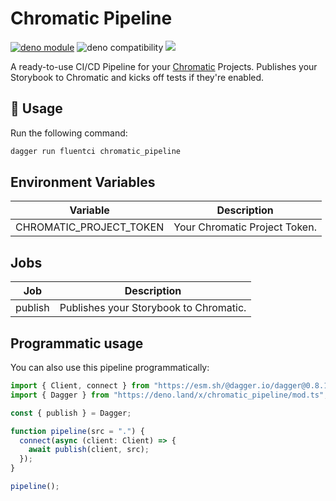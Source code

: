 # Chromatic Pipeline

[![deno module](https://shield.deno.dev/x/chromatic_pipeline)](https://deno.land/x/chromatic_pipeline)
![deno compatibility](https://shield.deno.dev/deno/^1.34)
[![](https://img.shields.io/codecov/c/gh/fluent-ci-templates/chromatic-pipeline)](https://codecov.io/gh/fluent-ci-templates/chromatic-pipeline)

A ready-to-use CI/CD Pipeline for your [Chromatic](https://chromatic.com/) Projects. Publishes your Storybook to Chromatic and kicks off tests if they're enabled.

## 🚀 Usage

Run the following command:

```bash
dagger run fluentci chromatic_pipeline
```

## Environment Variables

| Variable                | Description                   |
|-------------------------|-------------------------------|
| CHROMATIC_PROJECT_TOKEN | Your Chromatic Project Token. |

## Jobs

| Job     | Description                            |
|---------|----------------------------------------|
| publish | Publishes your Storybook to Chromatic. |

## Programmatic usage

You can also use this pipeline programmatically:

```typescript
import { Client, connect } from "https://esm.sh/@dagger.io/dagger@0.8.1";
import { Dagger } from "https://deno.land/x/chromatic_pipeline/mod.ts";

const { publish } = Dagger;

function pipeline(src = ".") {
  connect(async (client: Client) => {
    await publish(client, src);
  });
}

pipeline();

```
